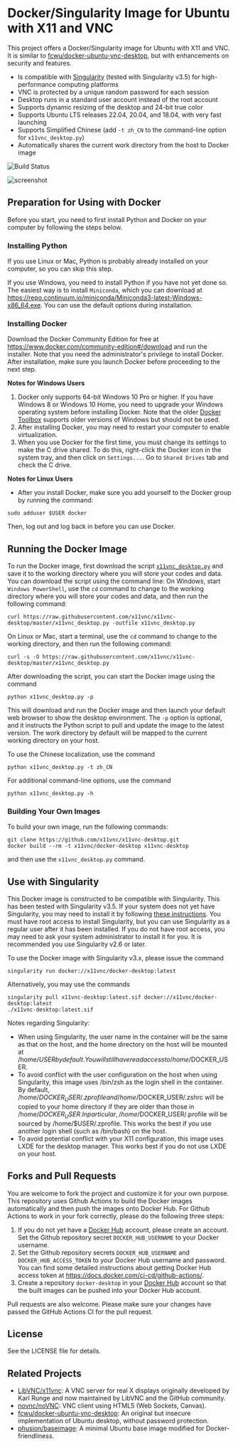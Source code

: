 # Docker/Singularity Image for Ubuntu with X11 and VNC

This project offers a Docker/Singularity image for Ubuntu with X11 and VNC. It is similar to
[fcwu/docker-ubuntu-vnc-desktop](https://github.com/fcwu/docker-ubuntu-vnc-desktop), but with enhancements on security and features.

 - Is compatible with [Singularity](https://sylabs.io/singularity/) (tested with Singularity v3.5) for high-performance computing platforms
 - VNC is protected by a unique random password for each session
 - Desktop runs in a standard user account instead of the root account
 - Supports dynamic resizing of the desktop and 24-bit true color
 - Supports Ubuntu LTS releases 22.04, 20.04, and 18.04, with very fast launching
 - Supports Simplified Chinese (add `-t zh_CN` to the command-line option for `x11vnc_desktop.py`)
 - Automatically shares the current work directory from the host to Docker image

![Build Status](https://github.com/x11vnc/x11vnc-desktop/actions/workflows/docker-image.yml/badge.svg)

![screenshot](https://raw.github.com/x11vnc/x11vnc-desktop/master/screenshots/screenshot.png)

## Preparation for Using with Docker
Before you start, you need to first install Python and Docker on
your computer by following the steps below.

### Installing Python
If you use Linux or Mac, Python is probably already installed on your computer, so you can skip this step.

If you use Windows, you need to install Python if you have not yet done so. The easiest way is to install `Miniconda`, which you can download at https://repo.continuum.io/miniconda/Miniconda3-latest-Windows-x86_64.exe. You can use the default options during installation.

### Installing Docker
Download the Docker Community Edition for free at https://www.docker.com/community-edition#/download and run the installer. Note that you need the administrator's privilege to install Docker. After installation, make sure you launch Docker before proceeding to the next step.

**Notes for Windows Users**
1. Docker only supports 64-bit Windows 10 Pro or higher. If you have Windows 8 or Windows 10 Home, you need to upgrade your Windows operating system before installing Docker. Note that the older [Docker Toolbox](https://www.docker.com/products/docker-toolbox) supports older versions of Windows but should not be used.
2. After installing Docker, you may need to restart your computer to enable virtualization.
3. When you use Docker for the first time, you must change its settings to make the C drive shared. To do this, right-click the Docker icon in the system tray, and then click on `Settings...`. Go to `Shared Drives` tab and check the C drive.

**Notes for Linux Users**
* After you install Docker, make sure you add yourself to the Docker group by running the command:
```
sudo adduser $USER docker
```
Then, log out and log back in before you can use Docker.

## Running the Docker Image
To run the Docker image, first download the script [`x11vnc_desktop.py`](https://raw.githubusercontent.com/x11vnc/x11vnc-desktop/master/x11vnc_desktop.py)
and save it to the working directory where you will store your codes and data. You can download the script using the command line: On Windows, start `Windows PowerShell`, use the `cd` command to change to the working directory where you will store your codes and data, and then run the following command:
```
curl https://raw.githubusercontent.com/x11vnc/x11vnc-desktop/master/x11vnc_desktop.py -outfile x11vnc_desktop.py
```
On Linux or Mac, start a terminal, use the `cd` command to change to the working directory, and then run the following command:
```
curl -s -O https://raw.githubusercontent.com/x11vnc/x11vnc-desktop/master/x11vnc_desktop.py
```

After downloading the script, you can start the Docker image using the command
```
python x11vnc_desktop.py -p
```
This will download and run the Docker image and then launch your default web browser to show the desktop environment. The `-p` option is optional, and it instructs the Python script to pull and update the image to the latest version. The work directory by default will be mapped to the current working directory on your host.

To use the Chinese localization, use the command
```
python x11vnc_desktop.py -t zh_CN
```

For additional command-line options, use the command
```
python x11vnc_desktop.py -h
```

### Building Your Own Images

To build your own image, run the following commands:
```
git clone https://github.com/x11vnc/x11vnc-desktop.git
docker build --rm -t x11vnc/docker-desktop x11vnc-desktop
```
and then use the `x11vnc_desktop.py` command.

## Use with Singularity

This Docker image is constructed to be compatible with Singularity. This 
has been tested with Singularity v3.5. If your system does not yet have
Singularity, you may need to install it by following [these instructions](https://www.sylabs.io/guides/3.9/user-guide/quick_start.html#quick-installation-steps).
You must have root access to install Singularity, but you can use
Singularity as a regular user after it has been installed. If you do not
have root access, you may need to ask your system administrator to install it for you.
It is recommended you use Singularity v2.6 or later.

To use the Docker image with Singularity v3.x, please issue the command
```
singularity run docker://x11vnc/docker-desktop:latest
```

Alternatively, you may use the commands
```
singularity pull x11vnc-desktop:latest.sif docker://x11vnc/docker-desktop:latest
./x11vnc-desktop:latest.sif
```

Notes regarding Singularity:
- When using Singularity, the user name in the container will be the same
  as that on the host, and the home directory on the host will be mounted
  at /home/$USER by default. You will still have read access to
  /home/$DOCKER_USER.
- To avoid conflict with the user configuration on the host when using
  Singularity, this image uses /bin/zsh as the login shell in the container.
  By default, /home/$DOCKER_USER/.zprofile and /home/$DOCKER_USER/.zshrc
  will be copied to your home directory if they are older than those in
  /home/$DOCKER_USER. In particular, /home/$DOCKER_USER/.profile will be
  sourced by /home/$USER/.zprofile. This works the best if you use another
  login shell (such as /bin/bash) on the host.
- To avoid potential conflict with your X11 configuration, this image uses
  LXDE for the desktop manager. This works best if you do not use LXDE on
  your host.

## Forks and Pull Requests

You are welcome to fork the project and customize it for your own purpose.
This repository uses Github Actions to build the Docker images automatically
and then push the images onto Docker Hub. For Github Actions to work in your
fork correctly, please do the following three steps:
 1. If you do not yet have a [Docker Hub](https://hub.docker.com/) account, please 
    create an account. Set the Github repository secret `DOCKER_HUB_USERNAME`
    to your Docker username.
 2. Set the Github repository secrets `DOCKER_HUB_USERNAME` and `DOCKER_HUB_ACCESS_TOKEN`
    to your Docker Hub username and password. You can find
    some detailed instructions about getting Docker Hub access token at
    https://docs.docker.com/ci-cd/github-actions/.
 3. Create a repository `docker-desktop` in your [Docker Hub](https://hub.docker.com/)
    account so that the built images can be pushed into your Docker Hub account.

Pull requests are also welcome. Please make sure your changes have passed
the GitHub Actions CI for the pull request.

## License

See the LICENSE file for details.

## Related Projects
 - [LibVNC/x11vnc](https://github.com/novnc/noVNC): A VNC server for real X displays originally developed by Karl Runge and now maintained by LibVNC and the GitHub community.
 - [novnc/noVNC](https://github.com/novnc/noVNC): VNC client using HTML5 (Web Sockets, Canvas).
 - [fcwu/docker-ubuntu-vnc-desktop](https://github.com/fcwu/docker-ubuntu-vnc-desktop): An original but insecure implementation of Ubuntu desktop, without password protection.
 - [phusion/baseimage](https://github.com/phusion/baseimage-docker): A minimal Ubuntu base image modified for Docker-friendliness.
